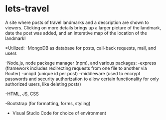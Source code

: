 # lets-travel

A site where posts of travel landmarks and a description are shown to viewers. Clicking on more details brings up a larger
picture of the landmark, date the post was added, and an interative map of the location of the landmark!

*Utilized:
  -MongoDB as database for posts, call-back requests, mail, and users

 -Node.js, node package manager (npm), and various packages:
    -express (framework includes redirecting requests from one file to another via Router)
    -uniqid (unique id per post)
    -middleware (used to encrypt passwords and security authorization to allow certain functionality for only authorized users, 
     like deleting posts)
    
 -HTML, JS, CSS
 
 -Bootstrap (for formatting, forms, styling)
 
 - Visual Studio Code for choice of environment
